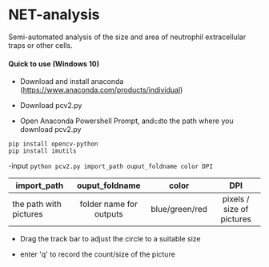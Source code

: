 # NET-analysis

Semi-automated analysis of the size and area of neutrophil extracellular traps or other cells.



#### Quick to use (Windows 10)

- Download and install anaconda (https://www.anaconda.com/products/individual)

- Download pcv2.py 

- Open Anaconda Powershell Prompt, and```cd```to the path where you download pcv2.py

``` 
pip install opencv-python 
pip install imutils
```

-input ``` python pcv2.py import_path ouput_foldname color DPI ```

 | import_path      | ouput_foldname     | color     | DPI     |
| ---------- | :-----------:  | :-----------: | :-----------: |
| the path with pictures     | folder name for outputs     | blue/green/red    | pixels / size of pictures   |

- Drag the track bar to adjust the circle to a suitable size

- enter 'q' to record the count/size of the picture

